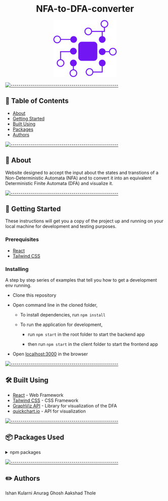 <h1 align="center">NFA-to-DFA-converter</h1>

<p align="center">
 <img width=200px src="src/utils/Images/logo.png"  alt="Project logo" style='background-color: white'></a>
</p>


[![-----------------------------------------------------](https://raw.githubusercontent.com/andreasbm/readme/master/assets/lines/colored.png)](#-table-of-contents)

## 📝 Table of Contents

- [About](#about)
- [Getting Started ](#getting_started)
- [Built Using](#built_using)
- [Packages](#packages)
- [Authors](#authors)

[![-----------------------------------------------------](https://raw.githubusercontent.com/andreasbm/readme/master/assets/lines/colored.png)](#-about-a-name--abouta)

## 🧐 About <a name = "about"></a>

Website designed to accept the input about the states and transtions of a Non-Deterministic Automata (NFA) and to convert it into an equivalent Deterministic Finite Automata (DFA) and visualize it.
<br> 


[![-----------------------------------------------------](https://raw.githubusercontent.com/andreasbm/readme/master/assets/lines/colored.png)](#-getting-started-a-name--getting_starteda)

## 🏁 Getting Started <a name = "getting_started"></a>

These instructions will get you a copy of the project up and running on your local machine for development and testing purposes.

### Prerequisites

- [React](https://reactjs.org/)
- [Tailwind CSS](https://tailwindcss.com/)


### Installing

A step by step series of examples that tell you how to get a development env running.

- Clone this repository
- Open command line in the cloned folder,
  
  - To install dependencies, run `npm install`
  
  - To run the application for development,
    - run `npm start` in the root folder to start the backend app
    
    - then run `npm start` in the client folder to start the frontend app

- Open [localhost:3000](localhost:3000) in the browser


[![-----------------------------------------------------](https://raw.githubusercontent.com/andreasbm/readme/master/assets/lines/colored.png)](#-built-using-a-name--built_usinga)

## :hammer_and_wrench: Built Using <a name = "built_using"></a>

- [React](https://reactjs.org/) - Web Framework
- [Tailwind CSS](https://tailwindcss.com/) - CSS Framework
- [GraphViz API](https://github.com/DomParfitt/graphviz-react#readme) - Library for visualization of the DFA
- [quickchart.io](https://quickchart.io/documentation/graphviz-api/) - API for visualization


[![-----------------------------------------------------](https://raw.githubusercontent.com/andreasbm/readme/master/assets/lines/colored.png)](#-authors-a-name--authorsa)

## 📦 Packages Used <a name = "packages"></a>

<details>
<summary>npm packages</summary>
<br/>

| Frontend |
|:--------|
| `aws-sdk`@`2.939.0` | 
| `bcryptjs`@`2.4.3` | 
| `cookie-parser`@`1.4.5` |
| `cors`@`2.8.5` | 
| `dotenv`@`10.0.0` | 
| `express`@`4.17.1` |
| `generate-password`@`1.6.1` | 
| `joi`@`17.4.0` |
| `jsonwebtoken@`8.5.1` | 
| `mongoose-slug-generator`@`1.0.4` | 
| `mongoose-slug-updater`@`3.3.0` | 
| `mongoose-type-phone`@`1.0.1` | 
| `mongoose`@`5.13.2` | 
| `multer-s3-transform`@`2.10.3` |
| `multer-s3`@`2.9.0` | 
| `multer`@`1.4.2` | 
| `nodemailer`@`6.6.3` | 
| `nodemon`@`2.0.9` | 
| `passport-jwt`@`4.0.0` | 
| `passport`@`0.4.1` | 
| `razorpay`@`2.0.6` | 
| `react-phone-input-2`@`2.14.0` |
| `react-rating-stars-component`@`2.2.0` | 
| `sharp`@`0.28.3` |
| `shortid`@`2.2.16` | 

</details>


[![-----------------------------------------------------](https://raw.githubusercontent.com/andreasbm/readme/master/assets/lines/colored.png)](#-authors-a-name--authorsa)

## 	:pencil2: Authors <a name="authors"></a>
Ishan Kularni
Anurag Ghosh
Aakshad Thole
